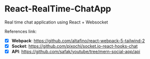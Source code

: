 # React-RealTime-ChatApp
Real time chat application using React + Websocket

References link:

- [x] **Webpack**: https://github.com/altafino/react-webpack-5-tailwind-2
- [x] **Socket**: https://github.com/pixochi/socket.io-react-hooks-chat
- [x] **API**: https://github.com/safak/youtube/tree/mern-social-app/api
